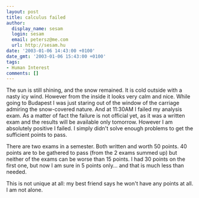 ```yaml
---
layout: post
title: calculus failed
author:
  display_name: sesam
  login: sesam
  email: petersz@me.com
  url: http://sesam.hu
date: '2003-01-06 14:43:00 +0100'
date_gmt: '2003-01-06 15:43:00 +0100'
tags:
- Human Interest
comments: []
---
```


The sun is still shining, and the snow remained. It is cold outside with a nasty icy wind. However from the inside it looks very calm and nice. While going to Budapest I was just staring out of the window of the carriage admiring the snow-covered nature. And at 11:30AM I failed my analysis exam. As a matter of fact the failure is not official yet, as it was a written exam and the results will be available only tomorrow. However I am absolutely positive I failed. I simply didn't solve enough problems to get the sufficient points to pass.

There are two exams in a semester. Both written and worth 50 points. 40 points are to be gathered to pass (from the 2 exams summed up) but neither of the exams can be worse than 15 points. I had 30 points on the first one, but now I am sure in 5 points only... and that is much less than needed.

This is not unique at all: my best friend says he won't have any points at all. I am not alone.
